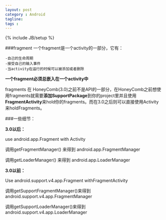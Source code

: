 ```yaml
---
layout: post
category : Android
tagline: 
tags : 
---
```

{% include JB/setup %}

###fragment
一个fragment是一个activity的一部分，它有：

	-自己的生命周期
	-接受自己的输入事件
	-当activity在运行的时候可以被添加或者删除

**一个fragment必须总嵌入在一个activity中**

fragments 在 HoneyComb(3.0)之前不是API的一部分，在HoneyComb之前想使用fragments就需要**添加SupportPackage**到你的project里并且使用**FragmentActivity**来hold你的fragments。而在3.0之后则可以直接使用Activity来holdFragments。

###一些细节：

**3.0以后：**

use android.app.Fragment with Activity

调用getFragmentManager() 来得到 android.app.FragmentManager

调用getLoaderManager() 来得到 android.app.LoaderManager

**3.0以前：**

Use android.support.v4.app.Fragment withFragmentActivity

调用getSupportFragmentManager()来得到android.support.v4.app.FragmentManager

调用getSupportLoaderManager()来得到android.support.v4.app.LoaderManager



